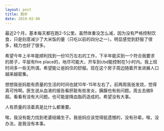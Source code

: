 ```yaml
---
layout: post
title: 跑步
date: 2019-02-06
---
```


<p>最近2个月，基本每天都在跑2-5公里。虽然体重没怎么减，因为没有严格控制饮食，只是刻意减少了大米饭的量（只吃以前的四分之一）。明显感觉到舒服了很多，精力也好了很多。</p>
<p>希望今年上半年能顺利找到一份10万左右的工作，下半年能买到一个符合我要求的房子，平层有fire place的，地尽可能大，开车到cbd能控制在1小时内。我上班时间多一些无所谓。希望能让爸妈住的舒服。现在这个房子周边随着开发进展人口越来越密集。</p>
<p>想想我爸妈能有质量的生活的时间也就10年-15年左右了。前两周我爸发烧，觉得真可怜啊。医生说从血液的报告看肝脏有些发炎，胰腺也有些问题。周五去做B超。看看有没有大问题。也可能是降血脂药造成的。希望没有大事。</p>
<p>人有质量的活着真是比什么都重要。</p>
<p>唉，我没有能力找到老婆结婚生子。我爸妈应该觉得挺遗憾的，没有孙辈。唉，没办法，是我没有本事。</p>

